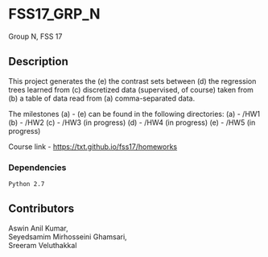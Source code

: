 # FSS17_GRP_N
Group N, FSS 17

## Description
This project generates the (e) the contrast sets between (d) the regression trees learned from (c) discretized data (supervised, of course) taken from (b) a table of data read from (a) comma-separated data.

The milestones (a) - (e) can be found in the following directories:
(a) - /HW1
(b) - /HW2
(c) - /HW3 (in progress)
(d) - /HW4 (in progress)
(e) - /HW5 (in progress)

Course link - https://txt.github.io/fss17/homeworks

### Dependencies
`Python 2.7`


## Contributors
Aswin Anil Kumar,  
Seyedsamim Mirhosseini Ghamsari,  
Sreeram Veluthakkal

